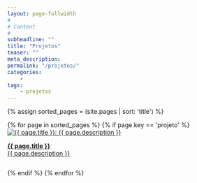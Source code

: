 ```yaml
---
layout: page-fullwidth
#
# Content
#
subheadline: ""
title: "Projetos"
teaser: ""
meta_description:
permalink: "/projetos/"
categories:
    - 
tags:
    - projetos
---
```


{% assign sorted_pages = (site.pages | sort: 'title') %}

<div class="row t60">
{% for page in sorted_pages %}
{% if page.key == 'projeto' %}

<div class="medium-6 columns b30">
  <a href="{{ page.url }}">
  <img src="{{ site.urlimg }}/{{ page.permalink }}/{{ page.img }}" alt="{{ page.title }}: {{ page.description }}">
  <p>
  <strong>{{ page.title }}</strong><br>
  {{ page.description }}
  </p>
  </a>
</div>

{% endif %}
{% endfor %}
</div>
